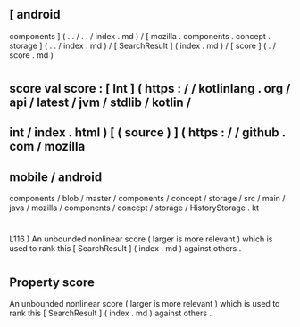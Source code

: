 [
android
-
components
]
(
.
.
/
.
.
/
index
.
md
)
/
[
mozilla
.
components
.
concept
.
storage
]
(
.
.
/
index
.
md
)
/
[
SearchResult
]
(
index
.
md
)
/
[
score
]
(
.
/
score
.
md
)
#
score
val
score
:
[
Int
]
(
https
:
/
/
kotlinlang
.
org
/
api
/
latest
/
jvm
/
stdlib
/
kotlin
/
-
int
/
index
.
html
)
[
(
source
)
]
(
https
:
/
/
github
.
com
/
mozilla
-
mobile
/
android
-
components
/
blob
/
master
/
components
/
concept
/
storage
/
src
/
main
/
java
/
mozilla
/
components
/
concept
/
storage
/
HistoryStorage
.
kt
#
L116
)
An
unbounded
nonlinear
score
(
larger
is
more
relevant
)
which
is
used
to
rank
this
[
SearchResult
]
(
index
.
md
)
against
others
.
#
#
#
Property
score
-
An
unbounded
nonlinear
score
(
larger
is
more
relevant
)
which
is
used
to
rank
this
[
SearchResult
]
(
index
.
md
)
against
others
.
